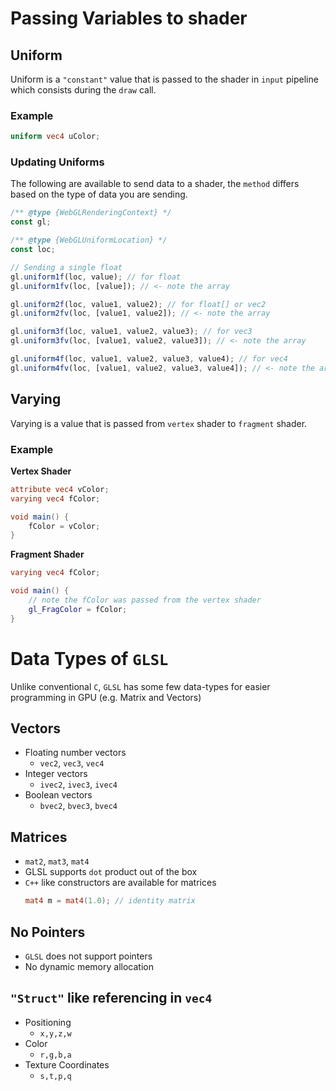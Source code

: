 # Passing Variables to shader

## Uniform
Uniform is a `"constant"` value that is passed to the shader in `input` pipeline which consists during the `draw` call.  

### Example
```glsl
uniform vec4 uColor;
```

### Updating Uniforms
The following are available to send data to a shader, the `method` differs based on the type of data you are sending.

```js
/** @type {WebGLRenderingContext} */
const gl;

/** @type {WebGLUniformLocation} */
const loc;

// Sending a single float
gl.uniform1f(loc, value); // for float
gl.uniform1fv(loc, [value]); // <- note the array

gl.uniform2f(loc, value1, value2); // for float[] or vec2
gl.uniform2fv(loc, [value1, value2]); // <- note the array

gl.uniform3f(loc, value1, value2, value3); // for vec3
gl.uniform3fv(loc, [value1, value2, value3]); // <- note the array

gl.uniform4f(loc, value1, value2, value3, value4); // for vec4
gl.uniform4fv(loc, [value1, value2, value3, value4]); // <- note the array
```

## Varying
Varying is a value that is passed from `vertex` shader to `fragment` shader.

### Example
**Vertex Shader**
```glsl
attribute vec4 vColor;
varying vec4 fColor;

void main() {
    fColor = vColor;
}
```

**Fragment Shader**
```glsl
varying vec4 fColor;

void main() {
    // note the fColor was passed from the vertex shader
    gl_FragColor = fColor;
}
```

# Data Types of `GLSL`
Unlike conventional `C`, `GLSL` has some few data-types for easier programming in GPU (e.g. Matrix and Vectors)

## Vectors
* Floating number vectors
    * `vec2`, `vec3`, `vec4`
* Integer vectors
    * `ivec2`, `ivec3`, `ivec4`
* Boolean vectors
    * `bvec2`, `bvec3`, `bvec4`

## Matrices
* `mat2`, `mat3`, `mat4`
* GLSL supports `dot` product out of the box
* `C++` like constructors are available for matrices
  ```glsl
  mat4 m = mat4(1.0); // identity matrix
  ```

## No Pointers
* `GLSL` does not support pointers
* No dynamic memory allocation

## `"Struct"` like referencing in `vec4`
* Positioning
    * `x,y,z,w`
* Color
    * `r,g,b,a`
* Texture Coordinates
    * `s,t,p,q`

